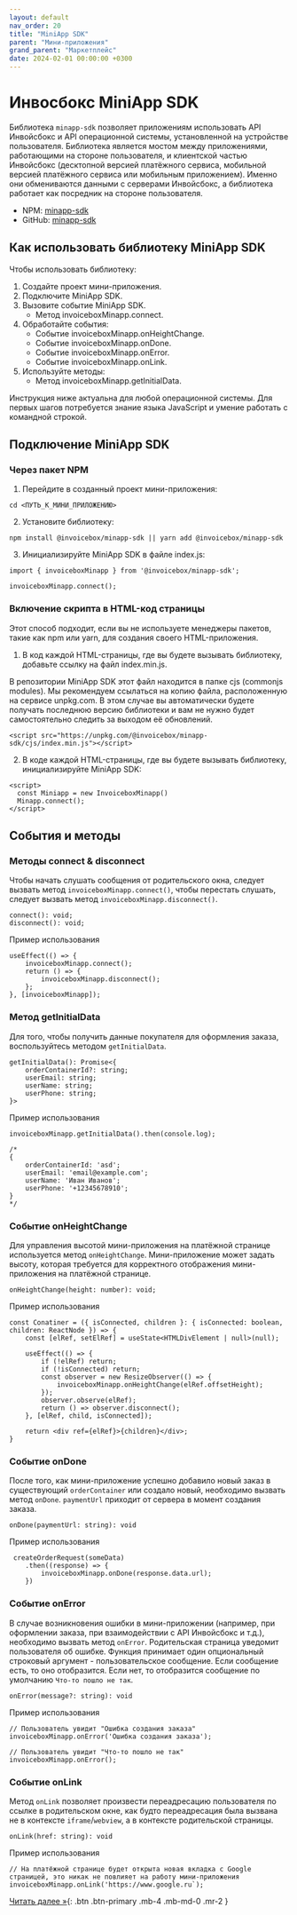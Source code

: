 ```yaml
---
layout: default
nav_order: 20
title: "MiniApp SDK"
parent: "Мини-приложения"
grand_parent: "Маркетплейс"
date: 2024-02-01 00:00:00 +0300
---
```


# Инвосбокс MiniApp SDK

Библиотека `minapp-sdk` позволяет приложениям использовать API Инвойсбокс и API операционной системы, установленной на устройстве пользователя.
Библиотека является мостом между приложениями, работающими на стороне пользователя, и клиентской частью Инвойсбокс (десктопной версией платёжного
сервиса, мобильной версией платёжного сервиса или мобильным приложением). Именно они обмениваются данными с серверами Инвойсбокс, а библиотека
работает как посредник на стороне пользователя.

- NPM: [minapp-sdk](https://www.npmjs.com/package/@invoicebox/minapp-sdk)
- GitHub: [minapp-sdk](https://github.com/InvoiceBox/invoicebox-minapp-sdk)

## Как использовать библиотеку MiniApp SDK

Чтобы использовать библиотеку:

1. Создайте проект мини-приложения.
2. Подключите MiniApp SDK.
3. Вызовите событие MiniApp SDK.
   - Метод invoiceboxMinapp.connect.
4. Обработайте события:
   - Событие invoiceboxMinapp.onHeightChange.
   - Событие invoiceboxMinapp.onDone.
   - Событие invoiceboxMinapp.onError.
   - Событие invoiceboxMinapp.onLink.
5. Используйте методы:
   - Метод invoiceboxMinapp.getInitialData.

Инструкция ниже актуальна для любой операционной системы. Для первых шагов потребуется знание языка JavaScript и умение работать с командной строкой.

## Подключение MiniApp SDK

### Через пакет NPM

1. Перейдите в созданный проект мини-приложения:

```
cd <ПУТЬ_К_МИНИ_ПРИЛОЖЕНИЮ>
```

2. Установите библиотеку:

```
npm install @invoicebox/minapp-sdk || yarn add @invoicebox/minapp-sdk
```

3. Инициализируйте MiniApp SDK в файле index.js:

```
import { invoiceboxMinapp } from '@invoicebox/minapp-sdk';

invoiceboxMinapp.connect(); 
```


### Включение скрипта в HTML-код страницы

Этот способ подходит, если вы не используете менеджеры пакетов, такие как npm или yarn, для создания своего HTML-приложения.

1. В код каждой HTML-страницы, где вы будете вызывать библиотеку, добавьте ссылку на файл index.min.js.

В репозитории MiniApp SDK этот файл находится в папке cjs (commonjs modules). Мы рекомендуем ссылаться на копию файла, расположенную
на сервисе unpkg.com. В этом случае вы автоматически будете получать последнюю версию библиотеки и вам не нужно будет самостоятельно
следить за выходом её обновлений.

```
<script src="https://unpkg.com/@invoicebox/minapp-sdk/cjs/index.min.js"></script>
```

2. В коде каждой HTML-страницы, где вы будете вызывать библиотеку, инициализируйте MiniApp SDK:

```
<script>
  const Miniapp = new InvoiceboxMinapp()
  Minapp.connect();
</script>
```

## События и методы

### Методы connect & disconnect

Чтобы начать слушать сообщения от родительского окна, следует вызвать метод `invoiceboxMinapp.connect()`,
чтобы перестать слушать, следует вызвать метод `invoiceboxMinapp.disconnect()`.

```
connect(): void;
disconnect(): void;
```

Пример использования

```
useEffect(() => {
    invoiceboxMinapp.connect();
    return () => {
        invoiceboxMinapp.disconnect();
    };
}, [invoiceboxMinapp]);
```

### Метод getInitialData

Для того, чтобы получить данные покупателя для оформления заказа, воспользуйтесь методом `getInitialData`.

```
getInitialData(): Promise<{
    orderContainerId?: string;
    userEmail: string;
    userName: string;
    userPhone: string;
}>
```

Пример использования

```
invoiceboxMinapp.getInitialData().then(console.log);

/*
{
    orderContainerId: 'asd';
    userEmail: 'email@example.com';
    userName: 'Иван Иванов';
    userPhone: '+12345678910';
}
*/
```

### Событие onHeightChange

Для управления высотой мини-приложения на платёжной странице используется метод `onHeightChange`.
Мини-приложение может задать высоту, которая требуется для корректного отображения мини-приложения
на платёжной странице.

```
onHeightChange(height: number): void;
```

Пример использования

```
const Conatiner = ({ isConnected, children }: { isConnected: boolean, children: ReactNode }) => {
    const [elRef, setElRef] = useState<HTMLDivElement | null>(null);

    useEffect(() => {
        if (!elRef) return;
        if (!isConnected) return;
        const observer = new ResizeObserver(() => {
            invoiceboxMinapp.onHeightChange(elRef.offsetHeight);
        });
        observer.observe(elRef);
        return () => observer.disconnect();
    }, [elRef, child, isConnected]);

    return <div ref={elRef}>{children}</div>;
}
```

### Событие onDone

После того, как мини-приложение успешно добавило новый заказ в существующий `orderContainer` или создало новый,
необходимо вызвать метод `onDone`. `paymentUrl` приходит от сервера в момент создания заказа.

```
onDone(paymentUrl: string): void
```

Пример использования

```
 createOrderRequest(someData)
    .then((response) => {
        invoiceboxMinapp.onDone(response.data.url);
    })
```

### Событие onError

В случае возникновения ошибки в мини-приложении (например, при оформлении заказа, при взаимодействии с API Инвойсбокс и т.д.),
необходимо вызвать метод `onError`. Родительская страница уведомит пользователя об ошибке. Функция принимает один опциональный
строковый аргумент - пользовательское сообщение. Если сообщение есть, то оно отобразится. Если нет, то отобразится сообщение
по умолчанию `Что-то пошло не так`.

```
onError(message?: string): void
```

Пример использования

```
// Пользователь увидит "Ошибка создания заказа"
invoiceboxMinapp.onError('Ошибка создания заказа');

// Пользователь увидит "Что-то пошло не так"
invoiceboxMinapp.onError();
```

### Событие onLink

Метод `onLink` позволяет произвести переадресацию пользователя по ссылке в родительском окне, как будто переадресация была
вызвана не в контексте `iframe`/`webview`, а в контексте родительской страницы.

```
onLink(href: string): void
```

Пример использования

```
// На платёжной странице будет открыта новая вкладка с Google страницей, это никак не повлияет на работу мини-приложения
invoiceboxMinapp.onLink('https://www.google.ru`);
```


[Читать далее &raquo;](/docs/marketplace/create/){: .btn .btn-primary .mb-4 .mb-md-0 .mr-2 }
